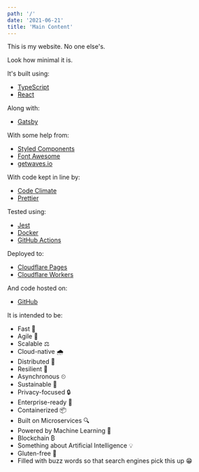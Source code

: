 ```yaml
---
path: '/'
date: '2021-06-21'
title: 'Main Content'
---
```


This is my website. No one else's.

Look how minimal it is.

It's built using:

- [TypeScript](https://www.typescriptlang.org/)
- [React](https://reactjs.org/)

Along with:

- [Gatsby](https://www.gatsbyjs.com/)

With some help from:

- [Styled Components](https://styled-components.com/)
- [Font Awesome](https://fontawesome.com/)
- [getwaves.io](https://getwaves.io/)

With code kept in line by:

- [Code Climate](https://codeclimate.com/github/MarcelMichau/home-page)
- [Prettier](https://prettier.io/)

Tested using:

- [Jest](https://jestjs.io/)
- [Docker](https://www.docker.com/)
- [GitHub Actions](https://github.com/features/actions)

Deployed to:

- [Cloudflare Pages](https://pages.cloudflare.com/)
- [Cloudflare Workers](https://workers.cloudflare.com/)

And code hosted on:

- [GitHub](https://github.com/MarcelMichau/home-page)

It is intended to be:

- Fast 🐌
- Agile 🐢
- Scalable ⚖️
- Cloud-native 🌧️
- Distributed 🎊
- Resilient 🔨
- Asynchronous ⏲
- Sustainable 🌲
- Privacy-focused 🔒
- Enterprise-ready 🏢
- Containerized 📦
- Built on Microservices 🔍
- Powered by Machine Learning 🤖
- Blockchain ₿
- Something about Artificial Intelligence 💡
- Gluten-free 🍕
- Filled with buzz words so that search engines pick this up 😁
